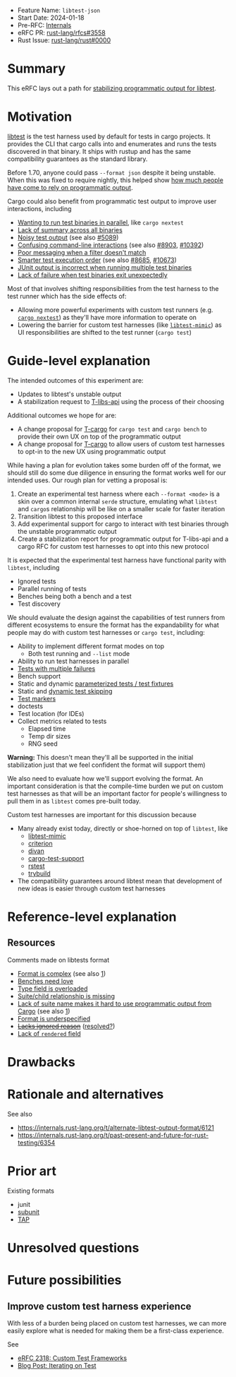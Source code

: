 - Feature Name: `libtest-json`
- Start Date: 2024-01-18
- Pre-RFC: [Internals](https://internals.rust-lang.org/t/path-for-stabilizing-libtests-json-output/20163)
- eRFC PR: [rust-lang/rfcs#3558](https://github.com/rust-lang/rfcs/pull/3558)
- Rust Issue: [rust-lang/rust#0000](https://github.com/rust-lang/rust/issues/0000)

# Summary
[summary]: #summary

This eRFC lays out a path for [stabilizing programmatic output for libtest](https://github.com/rust-lang/rust/issues/49359).

# Motivation
[motivation]: #motivation

[libtest](https://github.com/rust-lang/rust/tree/master/library/test)
is the test harness used by default for tests in cargo projects.
It provides the CLI that cargo calls into and enumerates and runs the tests discovered in that binary.
It ships with rustup and has the same compatibility guarantees as the standard library.

Before 1.70, anyone could pass `--format json` despite it being unstable.
When this was fixed to require nightly,
this helped show [how much people have come to rely on programmatic output](https://www.reddit.com/r/rust/comments/13xqhbm/announcing_rust_1700/jmji422/).

Cargo could also benefit from programmatic test output to improve user interactions, including
- [Wanting to run test binaries in parallel](https://github.com/rust-lang/cargo/issues/5609), like `cargo nextest`
- [Lack of summary across all binaries](https://github.com/rust-lang/cargo/issues/4324)
- [Noisy test output](https://github.com/rust-lang/cargo/issues/2832) (see also [#5089](https://github.com/rust-lang/cargo/issues/5089))
- [Confusing command-line interactions](https://github.com/rust-lang/cargo/issues/1983) (see also [#8903](https://github.com/rust-lang/cargo/issues/8903), [#10392](https://github.com/rust-lang/cargo/issues/10392))
- [Poor messaging when a filter doesn't match](https://github.com/rust-lang/cargo/issues/6151)
- [Smarter test execution order](https://github.com/rust-lang/cargo/issues/6266) (see also [#8685](https://github.com/rust-lang/cargo/issues/8685), [#10673](https://github.com/rust-lang/cargo/issues/10673))
- [JUnit output is incorrect when running multiple test binaries](https://github.com/rust-lang/rust/issues/85563)
- [Lack of failure when test binaries exit unexpectedly](https://github.com/rust-lang/rust/issues/87323)

Most of that involves shifting responsibilities from the test harness to the test runner which has the side effects of:
- Allowing more powerful experiments with custom test runners (e.g. [`cargo nextest`](https://crates.io/crates/cargo-nextest)) as they'll have more information to operate on
- Lowering the barrier for custom test harnesses (like [`libtest-mimic`](https://crates.io/crates/libtest-mimic)) as UI responsibilities are shifted to the test runner (`cargo test`)

# Guide-level explanation
[guide-level-explanation]: #guide-level-explanation

The intended outcomes of this experiment are:
- Updates to libtest's unstable output
- A stabilization request to [T-libs-api](https://www.rust-lang.org/governance/teams/library#Library%20API%20team) using the process of their choosing

Additional outcomes we hope for are:
- A change proposal for [T-cargo](https://www.rust-lang.org/governance/teams/dev-tools#Cargo%20team) for `cargo test` and `cargo bench` to provide their own UX on top of the programmatic output
- A change proposal for [T-cargo](https://www.rust-lang.org/governance/teams/dev-tools#Cargo%20team) to allow users of custom test harnesses to opt-in to the new UX using programmatic output

While having a plan for evolution takes some burden off of the format,
we should still do some due diligence in ensuring the format works well for our intended uses.
Our rough plan for vetting a proposal is:
1. Create an experimental test harness where each `--format <mode>` is a skin over a common internal `serde` structure, emulating what `libtest` and `cargo`s relationship will be like on a smaller scale for faster iteration
2. Transition libtest to this proposed interface
3. Add experimental support for cargo to interact with test binaries through the unstable programmatic output
4. Create a stabilization report for programmatic output for T-libs-api and a cargo RFC for custom test harnesses to opt into this new protocol

It is expected that the experimental test harness have functional parity with `libtest`, including
- Ignored tests
- Parallel running of tests
- Benches being both a bench and a test
- Test discovery

We should evaluate the design against the capabilities of test runners from different ecosystems to ensure the format has the expandability for what people may do with custom test harnesses or `cargo test`, including:
- Ability to implement different format modes on top
  - Both test running and `--list` mode
- Ability to run test harnesses in parallel
- [Tests with multiple failures](https://docs.rs/googletest/0.10.0/googletest/prelude/macro.expect_that.html)
- Bench support
- Static and dynamic [parameterized tests / test fixtures](https://crates.io/crates/rstest)
- Static and [dynamic test skipping](https://doc.crates.io/contrib/tests/writing.html#cargo_test-attribute)
- [Test markers](https://docs.pytest.org/en/7.4.x/example/markers.html#mark-examples)
- doctests
- Test location (for IDEs)
- Collect metrics related to tests
  - Elapsed time
  - Temp dir sizes
  - RNG seed

**Warning:** This doesn't mean they'll all be supported in the initial stabilization just that we feel confident the format will support them)

We also need to evaluate how we'll support evolving the format.
An important consideration is that the compile-time burden we put on custom
test harnesses as that will be an important factor for people's willingness to
pull them in as `libtest` comes pre-built today.

Custom test harnesses are important for this discussion because
- Many already exist today, directly or shoe-horned on top of `libtest`, like
  - [libtest-mimic](https://crates.io/crates/libtest-mimic)
  - [criterion](https://crates.io/crates/criterion)
  - [divan](https://crates.io/crates/divan)
  - [cargo-test-support](https://doc.rust-lang.org/nightly/nightly-rustc/cargo_test_support/index.html)
  - [rstest](https://crates.io/crates/rstest)
  - [trybuild](https://crates.io/crates/trybuild)
- The compatibility guarantees around libtest mean that development of new ideas is easier through custom test harnesses

# Reference-level explanation
[reference-level-explanation]: #reference-level-explanation

## Resources

Comments made on libtests format
- [Format is complex](https://github.com/rust-lang/rust/issues/49359#issuecomment-467994590) (see also [1](https://github.com/rust-lang/rust/issues/49359#issuecomment-1531369119))
- [Benches need love](https://github.com/rust-lang/rust/issues/49359#issuecomment-467994590)
- [Type field is overloaded](https://github.com/rust-lang/rust/issues/49359#issuecomment-467994590)
- [Suite/child relationship is missing](https://github.com/rust-lang/rust/issues/49359)
- [Lack of suite name makes it hard to use programmatic output from Cargo](https://github.com/rust-lang/rust/issues/49359#issuecomment-533154674) (see also [1](https://github.com/rust-lang/rust/issues/49359#issuecomment-699691296))
- [Format is underspecified](https://github.com/rust-lang/rust/issues/49359#issuecomment-706566635)
- ~~[Lacks ignored reason](https://github.com/rust-lang/rust/issues/49359#issuecomment-715877950)~~ ([resolved?](https://github.com/rust-lang/rust/issues/49359#issuecomment-1531369119))
- [Lack of `rendered` field](https://github.com/rust-lang/rust/issues/49359#issuecomment-1531369119)

# Drawbacks
[drawbacks]: #drawbacks

# Rationale and alternatives
[rationale-and-alternatives]: #rationale-and-alternatives

See also
- https://internals.rust-lang.org/t/alternate-libtest-output-format/6121
- https://internals.rust-lang.org/t/past-present-and-future-for-rust-testing/6354

# Prior art
[prior-art]: #prior-art

Existing formats
- junit
- [subunit](https://github.com/testing-cabal/subunit)
- [TAP](https://testanything.org/)

# Unresolved questions
[unresolved-questions]: #unresolved-questions

# Future possibilities
[future-possibilities]: #future-possibilities

## Improve custom test harness experience

With less of a burden being placed on custom test harnesses,
we can more easily explore what is needed for making them be a first-class experience.

See
- [eRFC 2318: Custom Test Frameworks](https://rust-lang.github.io/rfcs/2318-custom-test-frameworks.html)
- [Blog Post: Iterating on Test](https://epage.github.io/blog/2023/06/iterating-on-test/)
